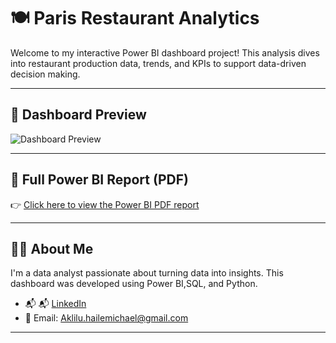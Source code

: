 # 🍽️ Paris Restaurant Analytics

Welcome to my interactive Power BI dashboard project! This analysis dives into restaurant production data, trends, and KPIs to support data-driven decision making.

---

## 📸 Dashboard Preview

![Dashboard Preview](dashboard-preview.png)

---

## 📄 Full Power BI Report (PDF)

👉 [Click here to view the Power BI PDF report](Portfolio__Restaurant_Insights.pdf)

---

## 👨‍💼 About Me

I'm a data analyst passionate about turning data into insights. This dashboard was developed using Power BI,SQL, and Python.

- 📬 📬 [LinkedIn](https://www.linkedin.com/in/aasgedom/)
- 📧 Email: Aklilu.hailemichael@gmail.com

---

